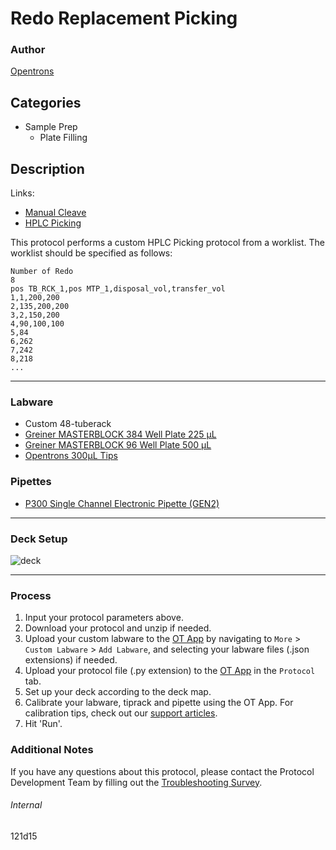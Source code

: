 # Redo Replacement Picking

### Author
[Opentrons](https://opentrons.com/)

## Categories
* Sample Prep
	* Plate Filling

## Description

Links:
* [Manual Cleave](./121d15)
* [HPLC Picking](./121d15-2)

This protocol performs a custom HPLC Picking protocol from a worklist. The worklist should be specified as follows:

```
Number of Redo
8
pos TB_RCK_1,pos MTP_1,disposal_vol,transfer_vol
1,1,200,200
2,135,200,200
3,2,150,200
4,90,100,100
5,84
6,262
7,242
8,218
...
```

---

### Labware
* Custom 48-tuberack
* [Greiner MASTERBLOCK 384 Well Plate 225 µL](https://shop.gbo.com/en/row/products/bioscience/microplates/polypropylene-storage-plates/384-deep-well-masterblock/781270.html)
* [Greiner MASTERBLOCK 96 Well Plate 500 µL](https://shop.gbo.com/en/row/products/bioscience/microplates/polypropylene-storage-plates/96-well-masterblock-0-5ml/786201.html)
* [Opentrons 300µL Tips](https://shop.opentrons.com/opentrons-300ul-tips-1000-refills/)

### Pipettes
* [P300 Single Channel Electronic Pipette (GEN2)](https://shop.opentrons.com/single-channel-electronic-pipette-p20/)

---

### Deck Setup
![deck](https://opentrons-protocol-library-website.s3.amazonaws.com/custom-README-images/121d15/deck2-v2.png)

---

### Process
1. Input your protocol parameters above.
2. Download your protocol and unzip if needed.
3. Upload your custom labware to the [OT App](https://opentrons.com/ot-app) by navigating to `More` > `Custom Labware` > `Add Labware`, and selecting your labware files (.json extensions) if needed.
4. Upload your protocol file (.py extension) to the [OT App](https://opentrons.com/ot-app) in the `Protocol` tab.
5. Set up your deck according to the deck map.
6. Calibrate your labware, tiprack and pipette using the OT App. For calibration tips, check out our [support articles](https://support.opentrons.com/en/collections/1559720-guide-for-getting-started-with-the-ot-2).
7. Hit 'Run'.

### Additional Notes
If you have any questions about this protocol, please contact the Protocol Development Team by filling out the [Troubleshooting Survey](https://protocol-troubleshooting.paperform.co/).

###### Internal
121d15
